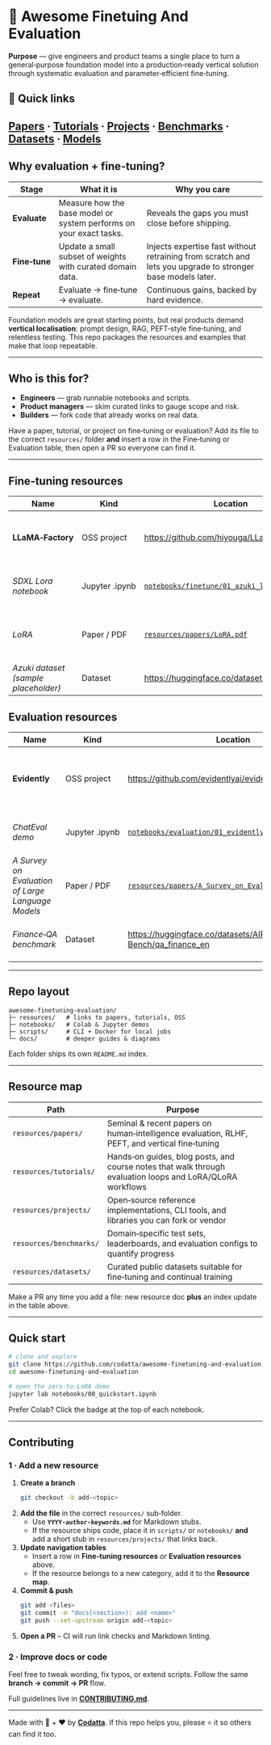 # 🚀 Awesome Finetuing And Evaluation

**Purpose** — give engineers and product teams a single place to turn a general‑purpose foundation model into a production‑ready vertical solution through systematic evaluation and parameter‑efficient fine‑tuning.

## 🚀 Quick links
[Papers](resources/papers/) · [Tutorials](resources/tutorials/) · [Projects](resources/projects/) · [Benchmarks](resources/benchmarks/) · [Datasets](resources/datasets/)
· [Models](resources/models/)
---

## Why evaluation + fine‑tuning?

| Stage | What it is | Why you care |
|-------|-----------|--------------|
| **Evaluate** | Measure how the base model or system performs on your exact tasks. | Reveals the gaps you must close before shipping. |
| **Fine‑tune** | Update a small subset of weights with curated domain data. | Injects expertise fast without retraining from scratch and lets you upgrade to stronger base models later. |
| **Repeat** | Evaluate → fine‑tune → evaluate. | Continuous gains, backed by hard evidence. |

Foundation models are great starting points, but real products demand **vertical localisation**: prompt design, RAG, PEFT‑style fine‑tuning, and relentless testing. This repo packages the resources and examples that make that loop repeatable.

---

## Who is this for?

* **Engineers** — grab runnable notebooks and scripts.
* **Product managers** — skim curated links to gauge scope and risk.
* **Builders** — fork code that already works on real data.

Have a paper, tutorial, or project on fine‑tuning or evaluation? Add its file to the correct `resources/` folder **and** insert a row in the Fine‑tuning or Evaluation table, then open a PR so everyone can find it.

---

## Fine‑tuning resources

| Name | Kind | Location | Brief |
|------|------|----------|-------|
| **LLaMA‑Factory** | OSS project | <https://github.com/hiyouga/LLaMA-Factory> | End‑to‑end PEFT/LoRA/QLoRA fine‑tuning toolkit for Llama‑family models |
| *SDXL Lora notebook* | Jupyter .ipynb | [`notebooks/finetune/01_azuki_lora.ipynb`](notebooks/01_lora_quickstart.ipynb) | Minimal walk‑through: prepare data, run LoRA, show result |
| *LoRA* | Paper / PDF | [`resources/papers/LoRA.pdf`](resources/papers/LoRA.pdf) | LOW-RANK ADAPTATION OF LARGE LANGUAGE MODELS |
| *Azuki dataset (sample placeholder)* | Dataset | <https://huggingface.co/datasets/Chris1/azuki> | 100 K images of Azuki NFT |

## Evaluation resources

| Name | Kind | Location | Brief |
|------|------|----------|-------|
| **Evidently** | OSS project | <https://github.com/evidentlyai/evidently> | Open‑source data / model quality monitoring & LLM evaluation dashboards |
| *ChatEval demo* | Jupyter .ipynb | [`notebooks/evaluation/01_evidently_llm_eval.ipynb`](notebooks/evaluation/01_evidently_llm_eval.ipynb) | Build an interactive eval dashboard in 5 mins |
| *A Survey on Evaluation of Large Language Models* | Paper / PDF | [`resources/papers/A_Survey_on_Evaluation_of_LLMs.pdf`](resources/papers/A_Survey_on_Evaluation_of_LLMs.pdf) | A comprehensive survey on LLM evaluation and pipelines |
| *Finance‑QA benchmark* | Dataset | <https://huggingface.co/datasets/AIR-Bench/qa_finance_en> | 27.9K Q&A pairs for financial reasoning tests |

---

## Repo layout

```
awesome-finetuning-evaluation/
├─ resources/   # links to papers, tutorials, OSS
├─ notebooks/   # Colab & Jupyter demos
├─ scripts/     # CLI + Docker for local jobs
└─ docs/        # deeper guides & diagrams
```
Each folder ships its own `README.md` index.

---

## Resource map

| Path | Purpose |
|------|---------|
| `resources/papers/` | Seminal & recent papers on human‑intelligence evaluation, RLHF, PEFT, and vertical fine‑tuning |
| `resources/tutorials/` | Hands‑on guides, blog posts, and course notes that walk through evaluation loops and LoRA/QLoRA workflows |
| `resources/projects/` | Open‑source reference implementations, CLI tools, and libraries you can fork or vendor |
| `resources/benchmarks/` | Domain‑specific test sets, leaderboards, and evaluation configs to quantify progress |
| `resources/datasets/` | Curated public datasets suitable for fine‑tuning and continual training |

Make a PR any time you add a file: new resource doc **plus** an index update in the table above.

---

## Quick start

```bash
# clone and explore
git clone https://github.com/codatta/awesome-finetuning-and-evaluation.git
cd awesome-finetuning-and-evaluation

# open the zero‑to‑LoRA demo
jupyter lab notebooks/00_quickstart.ipynb
```

Prefer Colab? Click the badge at the top of each notebook.

---

## Contributing

### 1 · Add a new resource

1. **Create a branch**
   ```bash
   git checkout -b add-<topic>
   ```
2. **Add the file** in the correct `resources/` sub‑folder.
   - Use **`YYYY-author-keywords.md`** for Markdown stubs.
   - If the resource ships code, place it in `scripts/` or `notebooks/` **and** add a short stub in `resources/projects/` that links back.
3. **Update navigation tables**
   - Insert a row in **Fine‑tuning resources** *or* **Evaluation resources** above.
   - If the resource belongs to a new category, add it to the **Resource map**.
4. **Commit & push**
   ```bash
   git add <files>
   git commit -m "docs(<section>): add <name>"
   git push --set-upstream origin add-<topic>
   ```
5. **Open a PR** – CI will run link checks and Markdown linting.

### 2 · Improve docs or code

Feel free to tweak wording, fix typos, or extend scripts. Follow the same **branch → commit → PR** flow.

Full guidelines live in **[CONTRIBUTING.md](CONTRIBUTING.md)**.

---

Made with 🧠 + ❤️ by [**Codatta**](https://codatta.ai). If this repo helps you, please ⭐ it so others can find it too.
